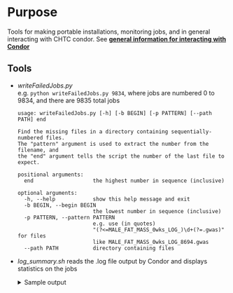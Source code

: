 # Purpose
Tools for making portable installations, monitoring jobs, and in general interacting with CHTC condor. See [**general information for interacting with Condor**](condor.md)

## Tools
* *writeFailedJobs.py*  
  e.g. `python writeFailedJobs.py 9834`, where jobs are numbered 0 to 9834, and there are 9835 total jobs
  ```
  usage: writeFailedJobs.py [-h] [-b BEGIN] [-p PATTERN] [--path PATH] end

  Find the missing files in a directory containing sequentially-numbered files.
  The "pattern" argument is used to extract the number from the filename, and
  the "end" argument tells the script the number of the last file to expect.

  positional arguments:
    end                   the highest number in sequence (inclusive)

  optional arguments:
    -h, --help            show this help message and exit
    -b BEGIN, --begin BEGIN
                          the lowest number in sequence (inclusive)
    -p PATTERN, --pattern PATTERN
                          e.g. use (in quotes)
                          "(?<=MALE_FAT_MASS_0wks_LOG_)\d+(?=.gwas)" for files
                          like MALE_FAT_MASS_0wks_LOG_8694.gwas
    --path PATH           directory containing files
  ```


* *log_summary.sh* reads the .log file output by Condor and displays statistics on the jobs
  <details><summary>Sample output</summary><pre>
  ===============================================

  Number jobs completed/submitted: 29 / 128
  Number jobs put on hold/re-submitted: 9 / 0
  Number jobs evicted: 2
  Number jobs w/ non-zero exit codes: 0

  ===============================================

  First job submitted on 04/24 11:14:54
  Last job finished on 04/24 11:24:08

  Time difference of 9.233333 mins
  Total time executing: 55.1 mins

  ===============================================

  Job duration (successful runs only, ignore dates)
                   Min.               1st Qu.                Median
  "2017-06-01 00:01:13" "2017-06-01 00:01:23" "2017-06-01 00:01:40"
                   Mean               3rd Qu.                  Max.
  "2017-06-01 00:01:52" "2017-06-01 00:02:15" "2017-06-01 00:03:31"

  ===============================================

  Disk Usage (MB):
     Min. 1st Qu.  Median    Mean 3rd Qu.    Max.
    854.7  1066.0  1151.0  1176.0  1293.0  1426.0

  Disk Allocation (MB):
     Min. 1st Qu.  Median    Mean 3rd Qu.    Max.
     2186    6914   32640   32140   34420  179500

  ===============================================

  Memory Usage (MB):
     Min. 1st Qu.  Median    Mean 3rd Qu.    Max.
      2.0     3.0     4.0   434.6     4.0  4776.0

  Memory Allocation (MB):
     Min. 1st Qu.  Median    Mean 3rd Qu.    Max.
     4096    4096    4096    5156    4096   16130

  ===============================================
  </pre></details>
  
